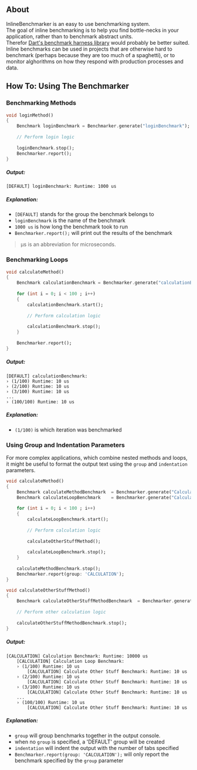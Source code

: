 ## About

InlineBenchmarker is an easy to use benchmarking system.  
The goal of inline benchmarking is to help you find bottle-necks in your application, rather than to benchmark abstract units.  
Therefor [Dart's benchmark harness library](https://github.com/dart-lang/benchmark_harness) would probably be better suited.  
Inline benchmarks can be used in projects that are otherwise hard to benchmark (perhaps because they are too much of a spaghetti), or to monitor alghorithms on how they respond with production processes and data.

## How To: Using The Benchmarker

### Benchmarking Methods

```Dart
void loginMethod()
{
	Benchmark loginBenchmark = Benchmarker.generate("loginBenchmark");
	
	// Perform login logic
	
	loginBenchmark.stop();
	Benchmarker.report();
}
```
##### Output:
```
[DEFAULT] loginBenchmark: Runtime: 1000 us
```

##### Explanation:

- ```[DEFAULT]``` stands for the group the benchmark belongs to
- ```loginBenchmark``` is the name of the benchmark
- ```1000 us``` is how long the benchmark took to run
- ```Benchmarker.report();``` will print out the results of the benchmark

> µs is an abbreviation for microseconds.

### Benchmarking Loops

```Dart
void calculateMethod()
{
	Benchmark calculationBenchmark = Benchmarker.generate("calculationBenchmark", autoRun: false);
	
    for (int i = 0; i < 100 ; i++)
    {
        calculationBenchmark.start();
        
        // Perform calculation logic
        
        calculationBenchmark.stop();
    }
	
	Benchmarker.report();
}
```

##### Output:
```
[DEFAULT] calculationBenchmark:
› (1/100) Runtime: 10 us
› (2/100) Runtime: 10 us
› (3/100) Runtime: 10 us
...
› (100/100) Runtime: 10 us

```
##### Explanation:

- ```(1/100)``` is which iteration was benchmarked

### Using Group and Indentation Parameters

For more complex applications, which combine nested methods and loops, it might be useful to format the output text using the ```group``` and ```indentation``` parameters.

```Dart
void calculateMethod()
{
    Benchmark calculateMethodBenchmark  = Benchmarker.generate("Calculation Benchmark", group: 'CALCULATION');
    Benchmark calculateLoopBenchmark    = Benchmarker.generate("Calculation Loop Benchmark", group: 'CALCULATION', indentation: 1, autoStart: false);
	
    for (int i = 0; i < 100 ; i++)
    {
        calculateLoopBenchmark.start();
        
        // Perform calculation logic
        
        calculateOtherStuffMethod();
        
        calculateLoopBenchmark.stop();
    }
	
    calculateMethodBenchmark.stop();
    Benchmarker.report(group: 'CALCULATION');
}

void calculateOtherStuffMethod()
{
    Benchmark calculateOtherStuffMethodBenchmark  = Benchmarker.generate("Calculate Other Stuff Benchmark", group: 'CALCULATION', indentation: 2);
    
    // Perform other calculation logic
    
    calculateOtherStuffMethodBenchmark.stop();
}
```

##### Output:
```
[CALCULATION] Calculation Benchmark: Runtime: 10000 us
    [CALCULATION] Calculation Loop Benchmark:
    › (1/100) Runtime: 10 us
        [CALCULATION] Calculate Other Stuff Benchmark: Runtime: 10 us
    › (2/100) Runtime: 10 us
        [CALCULATION] Calculate Other Stuff Benchmark: Runtime: 10 us
    › (3/100) Runtime: 10 us
        [CALCULATION] Calculate Other Stuff Benchmark: Runtime: 10 us
    ...
    › (100/100) Runtime: 10 us
        [CALCULATION] Calculate Other Stuff Benchmark: Runtime: 10 us
```
##### Explanation:

- ```group``` will group benchmarks together in the output console.  
- when no ```group``` is specified, a 'DEFAULT' group will be created
- ```indentation``` will indent the output with the number of tabs specified
- ```Benchmarker.report(group: 'CALCULATION');``` will only report the benchmark specified by the ```group``` parameter





